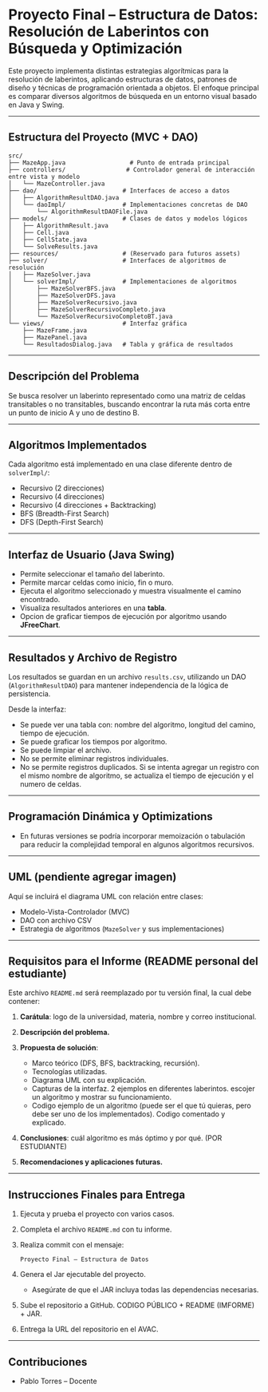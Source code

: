 # Proyecto Final – Estructura de Datos: Resolución de Laberintos con Búsqueda y Optimización

Este proyecto implementa distintas estrategias algorítmicas para la resolución de laberintos, aplicando estructuras de datos, patrones de diseño y técnicas de programación orientada a objetos. El enfoque principal es comparar diversos algoritmos de búsqueda en un entorno visual basado en Java y Swing.


---

## Estructura del Proyecto (MVC + DAO)

```
src/
├── MazeApp.java                  # Punto de entrada principal
├── controllers/                 # Controlador general de interacción entre vista y modelo
│   └── MazeController.java
├── dao/                        # Interfaces de acceso a datos
│   ├── AlgorithmResultDAO.java
│   └── daoImpl/                # Implementaciones concretas de DAO
│       └── AlgorithmResultDAOFile.java
├── models/                     # Clases de datos y modelos lógicos
│   ├── AlgorithmResult.java
│   ├── Cell.java
│   ├── CellState.java
│   └── SolveResults.java
├── resources/                  # (Reservado para futuros assets)
├── solver/                     # Interfaces de algoritmos de resolución
│   ├── MazeSolver.java
│   └── solverImpl/             # Implementaciones de algoritmos
│       ├── MazeSolverBFS.java
│       ├── MazeSolverDFS.java
│       ├── MazeSolverRecursivo.java
│       ├── MazeSolverRecursivoCompleto.java
│       └── MazeSolverRecursivoCompletoBT.java
└── views/                      # Interfaz gráfica
    ├── MazeFrame.java
    ├── MazePanel.java
    └── ResultadosDialog.java   # Tabla y gráfica de resultados
```

---

## Descripción del Problema

Se busca resolver un laberinto representado como una matriz de celdas transitables o no transitables, buscando encontrar la ruta más corta entre un punto de inicio A y uno de destino B.

---

## Algoritmos Implementados

Cada algoritmo está implementado en una clase diferente dentro de `solverImpl/`:

* Recursivo (2 direcciones)
* Recursivo (4 direcciones)
* Recursivo (4 direcciones + Backtracking)
* BFS (Breadth-First Search)
* DFS (Depth-First Search)

---

## Interfaz de Usuario (Java Swing)

* Permite seleccionar el tamaño del laberinto.
* Permite marcar celdas como inicio, fin o muro.
* Ejecuta el algoritmo seleccionado y muestra visualmente el camino encontrado.
* Visualiza resultados anteriores en una **tabla**.
* Opcion de graficar tiempos de ejecución por algoritmo usando **JFreeChart**.

---

## Resultados y Archivo de Registro

Los resultados se guardan en un archivo `results.csv`, utilizando un DAO (`AlgorithmResultDAO`) para mantener independencia de la lógica de persistencia.

Desde la interfaz:

* Se puede ver una tabla con: nombre del algoritmo, longitud del camino, tiempo de ejecución.
* Se puede graficar los tiempos por algoritmo.
* Se puede limpiar el archivo.
* No se permite eliminar registros individuales.
* No se permite registros duplicados. Si se intenta agregar un registro con el mismo nombre de algoritmo, se actualiza el tiempo de ejecución y el numero de celdas.

---

## Programación Dinámica y Optimizations

* En futuras versiones se podría incorporar memoización o tabulación para reducir la complejidad temporal en algunos algoritmos recursivos.

---

## UML (pendiente agregar imagen)

Aquí se incluirá el diagrama UML con relación entre clases:

* Modelo-Vista-Controlador (MVC)
* DAO con archivo CSV
* Estrategia de algoritmos (`MazeSolver` y sus implementaciones)

---

## Requisitos para el Informe (README personal del estudiante)

Este archivo `README.md` será reemplazado por tu versión final, la cual debe contener:

1. **Carátula**: logo de la universidad, materia, nombre y correo institucional.
2. **Descripción del problema.**
3. **Propuesta de solución**:

   * Marco teórico (DFS, BFS, backtracking, recursión).
   * Tecnologías utilizadas.
   * Diagrama UML con su explicación.
   * Capturas de la interfaz. 2 ejemplos en diferentes laberintos. escojer un algoritmo y mostrar su funcionamiento.
   * Codigo ejemplo de un algoritmo (puede ser el que tú quieras, pero debe ser uno de los implementados). Codigo comentado y explicado.


4. **Conclusiones**: cuál algoritmo es más óptimo y por qué. (POR ESTUDIANTE)
5. **Recomendaciones y aplicaciones futuras.**

---

## Instrucciones Finales para Entrega

1. Ejecuta y prueba el proyecto con varios casos.
2. Completa el archivo `README.md` con tu informe.
3. Realiza commit con el mensaje:

   ```
   Proyecto Final – Estructura de Datos
   ```
4. Genera el Jar ejecutable del proyecto.
   * Asegúrate de que el JAR incluya todas las dependencias necesarias.
5. Sube el repositorio a GitHub. CODIGO PÚBLICO + README (IMFORME) + JAR.
6. Entrega la URL del repositorio en el AVAC.

---

## Contribuciones

* Pablo Torres – Docente
